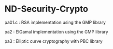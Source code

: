 # ND-Security-Crypto

pa01.c : RSA implementation using the GMP library

pa2 : ElGamal implementation using the GMP library

pa3 : Elliptic curve cryptography with PBC library
